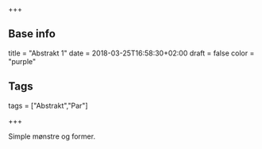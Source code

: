+++

## Base info
title = "Abstrakt 1"
date = 2018-03-25T16:58:30+02:00
draft = false
color = "purple"

## Tags
tags = ["Abstrakt","Par"]

+++

Simple mønstre og former.